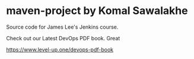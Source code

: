 # maven-project by Komal Sawalakhe
Source code for James Lee's Jenkins course.

Check out our Latest DevOps PDF book.
Great

https://www.level-up.one/devops-pdf-book
